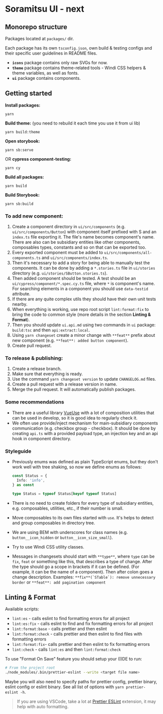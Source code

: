 # Soramitsu UI - next

## Monorepo structure

Packages located at `packages/` dir.

Each package has its own `tsconfig.json`, own build & testing configs and their specific user guidelines in README
files.

- **`icons`** package contains only raw SVGs for now.
- **`theme`** package contains theme-related tools - Windi CSS helpers & theme variables, as well as fonts.
- **`ui`** package contains components.

## Getting started

**Install packages:**

```shell
yarn
```

**Build theme:** (you need to rebuild it each time you use it from ui lib)

```shell
yarn build:theme
```

**Open storybook:**

```shell
yarn sb:serve
```

OR **cypress component-testing:**

```shell
yarn cy
```

**Build all packages:**

```shell
yarn build
```

**Build Storybook:**

```shell
yarn sb:build
```

### To add new component:

1. Create a component directory in `ui/src/components` (e.g. `ui/src/components/Button`) with component itself
   prefixed with S and an `index.ts` file exporting it. The file's name becomes component's name. There are also can be
   subsidiary entities like other components, composables types, constants and so on that can be exported too.
2. Every exported component must be added to `ui/src/components/all-components.ts` and `ui/src/components/index.ts`.
3. Then it's necessary to add a story for being able to manually test the components. It can be done by adding a
   `*.stories.ts` file in `ui/stories` directory (e.g. `ui/stories/SButton.stories.ts`).
4. Then added component should be tested. A test should be an `ui/cypress/component/*.spec.cy.ts` file, where `*` is
   component's name. For searching elements in a component you should use `data-testid` attribute.
5. If there are any quite complex utils they should have their own unit tests nearby.
6. When everything is working, use repo root script `lint:format:fix` to bring the code to common style (more details
   in the section **Linting & Format**).
7. Then you should update `ui.api.md` using two commands in `ui` package: `build:tsc` and then `api:extract:local`.
8. Using `yarn changeset` create a minor change with `**feat**` prefix about new component (e.g.
   `**feat**: added button component`).
9. Create pull request.

### To release & publishing:

1. Create a release branch.
2. Make sure that everything is ready.
3. Use the command `yarn changeset version` to update `CHANGELOG.md` files.
4. Create a pull request with a release version in name.
5. Merge the pull request. It will automatically publish packages.

### Some recommendations

- There are a useful library [VueUse](https://vueuse.org/) with a lot of composition utilities that can be used in
  develop, so it is good idea to regularly check it.
- We often use provide/inject mechanism for main-subsidiary components communication (e.g. checkbox group - checkbox).
  It should be done by creating `api.ts` with a provided payload type, an injection key and an api hook in
  component directory.

### Styleguide

- Previously enums was defined as plain TypeScript enums, but they don't work well with tree shaking, so now we
  define enums as follows:

  ```ts
  const Status = {
    Info: 'info',
  } as const

  type Status = typeof Status[keyof typeof Status]
  ```

- There is no need to create folders for every type of subsidiary entities, e.g. composables, utilities, etc.,
  if their number is small.
- Move composables to its own files started with `use`. It's helps to detect and group composables in directory tree.
- We are using BEM with underscores for class names (e.g. `button__icon_hidden` or `button__icon_size_small`).
- Try to use Windi CSS utility classes.
- Messages in changesets should start with `**type**`, where `type` can be `fix`, `feat` or something like this,
  that describes a type of change. After the type should go a scope in brackets if it can be defined. (For example,
  it can be the name of a component). Then after colon goes a change description.
  Examples: `` **fix**(`STable`): remove unnecessary border `` or `**feat**: add pagination component`

## Linting & Format

Available scripts:

- `lint:es` - calls eslint to find formatting errors for all project
- `lint:es:fix` - calls eslint to find and fix formatting errors for all project
- `lint:format:base` - calls prettier and then eslint
- `lint:format:check` - calls prettier and then eslint to find files with formatting errors
- `lint:format:fix`- calls prettier and then eslint to fix formatting errors
- `lint:check` - calls `lint:es` and then `lint:format:check`

To use "Format On Save" feature you should setup your (I)DE to run:

```bash
# From the project root
./node_modules/.bin/prettier-eslint --write <target file name>
```

Maybe you will also need to specify paths for prettier config, prettier binary, eslint config or eslint binary. See all list of options with `yarn prettier-eslint -h`.

> If you are using VSCode, take a lot at [Prettier ESLint](https://marketplace.visualstudio.com/items?itemName=rvest.vs-code-prettier-eslint) extension, it may help with auto formatting.
